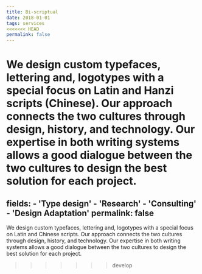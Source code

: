 ```yaml
---
title: Bi-scriptual
date: 2018-01-01
tags: services
<<<<<<< HEAD
permalink: false
---
```


We design custom typefaces, lettering and, logotypes with a special focus on Latin and Hanzi scripts (Chinese). Our approach connects the two cultures through design, history, and technology. Our expertise in both writing systems allows a good dialogue between the two cultures to design the best solution for each project.
=======
fields:
    - 'Type design'
    - 'Research'
    - 'Consulting'
    - 'Design Adaptation'
permalink: false
---

We design custom typefaces, lettering and, logotypes with a special focus on Latin and Chinese scripts. Our approach connects the two cultures through design, history, and technology. Our expertise in both writing systems allows a good dialogue between the two cultures to design the best solution for each project.
>>>>>>> develop
